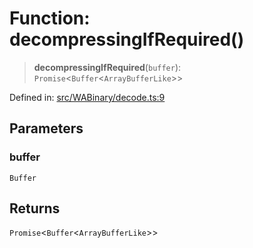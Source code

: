 # Function: decompressingIfRequired()

> **decompressingIfRequired**(`buffer`): `Promise`\<`Buffer`\<`ArrayBufferLike`\>\>

Defined in: [src/WABinary/decode.ts:9](https://github.com/Fokusdotid/Baileys/blob/039f28db78950e3bac7c407f144ea390dcdf207d/src/WABinary/decode.ts#L9)

## Parameters

### buffer

`Buffer`

## Returns

`Promise`\<`Buffer`\<`ArrayBufferLike`\>\>

